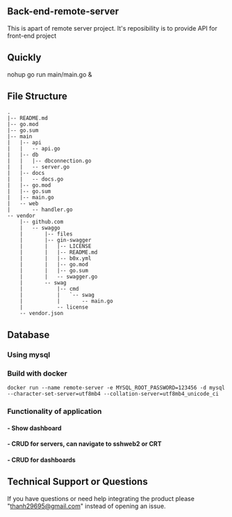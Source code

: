 ## Back-end-remote-server
This is apart of remote server project. It's reposibility is to provide API for front-end project

## Quickly
nohup go run main/main.go &

## File Structure

```
.
|-- README.md
|-- go.mod
|-- go.sum
|-- main
|   |-- api
|   |   -- api.go
|   |-- db
|   |   |-- dbconnection.go
|   |   -- server.go
|   |-- docs
|   |   -- docs.go
|   |-- go.mod
|   |-- go.sum
|   |-- main.go
|   -- web
|       -- handler.go
-- vendor
    |-- github.com
    |   -- swaggo
    |       |-- files
    |       |-- gin-swagger
    |       |   |-- LICENSE
    |       |   |-- README.md
    |       |   |-- b0x.yml
    |       |   |-- go.mod
    |       |   |-- go.sum
    |       |   -- swagger.go
    |       -- swag
    |           |-- cmd
    |           |   `-- swag
    |           |       -- main.go
    |           -- license
    -- vendor.json
```

## Database
### Using mysql
### Build with docker
```
docker run --name remote-server -e MYSQL_ROOT_PASSWORD=123456 -d mysql --character-set-server=utf8mb4 --collation-server=utf8mb4_unicode_ci
```

### Functionality of application
#### - Show dashboard 
#### - CRUD for servers, can navigate to sshweb2 or CRT
#### - CRUD for dashboards


## Technical Support or Questions

If you have questions or need help integrating the product please "thanh29695@gmail.com" instead of opening an issue.

